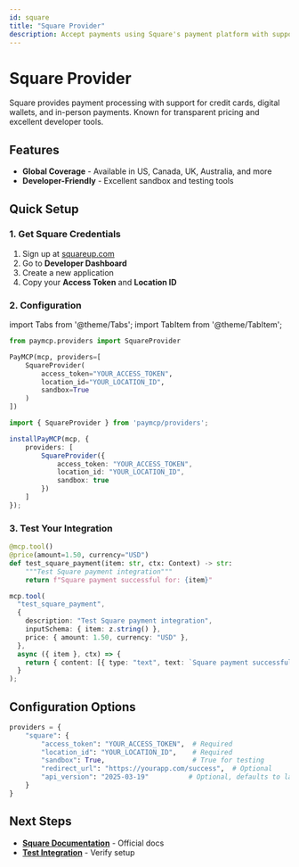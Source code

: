 ```yaml
---
id: square
title: "Square Provider"
description: Accept payments using Square's payment platform with support for cards and digital wallets
---
```


# Square Provider

Square provides payment processing with support for credit cards, digital wallets, and in-person payments. Known for transparent pricing and excellent developer tools.

## Features
- **Global Coverage** - Available in US, Canada, UK, Australia, and more
- **Developer-Friendly** - Excellent sandbox and testing tools


## Quick Setup

### 1. Get Square Credentials

1. Sign up at [squareup.com](https://squareup.com)
2. Go to **Developer Dashboard**
3. Create a new application
4. Copy your **Access Token** and **Location ID**

### 2. Configuration

import Tabs from '@theme/Tabs';
import TabItem from '@theme/TabItem';

<Tabs>
<TabItem value="python" label="Python">

```python
from paymcp.providers import SquareProvider

PayMCP(mcp, providers=[
    SquareProvider(
        access_token="YOUR_ACCESS_TOKEN",
        location_id="YOUR_LOCATION_ID",
        sandbox=True
    )
])
```

</TabItem>
<TabItem value="typescript" label="TypeScript">

```typescript
import { SquareProvider } from 'paymcp/providers';

installPayMCP(mcp, { 
    providers: [
        SquareProvider({
            access_token: "YOUR_ACCESS_TOKEN",
            location_id: "YOUR_LOCATION_ID",
            sandbox: true
        })
    ]
});
```

</TabItem>
</Tabs>

### 3. Test Your Integration

<Tabs>
<TabItem value="python" label="Python">

```python
@mcp.tool()
@price(amount=1.50, currency="USD")
def test_square_payment(item: str, ctx: Context) -> str:
    """Test Square payment integration"""
    return f"Square payment successful for: {item}"
```

</TabItem>
<TabItem value="typescript" label="TypeScript">

```typescript
mcp.tool(
  "test_square_payment",
  {
    description: "Test Square payment integration",
    inputSchema: { item: z.string() },
    price: { amount: 1.50, currency: "USD" },
  },
  async ({ item }, ctx) => {
    return { content: [{ type: "text", text: `Square payment successful for: ${item}` }] };
  }
);
```

</TabItem>
</Tabs>

## Configuration Options

```python
providers = {
    "square": {
        "access_token": "YOUR_ACCESS_TOKEN",  # Required
        "location_id": "YOUR_LOCATION_ID",    # Required
        "sandbox": True,                      # True for testing
        "redirect_url": "https://yourapp.com/success",  # Optional
        "api_version": "2025-03-19"          # Optional, defaults to latest
    }
}
```

## Next Steps

- **[Square Documentation](https://developer.squareup.com/)** - Official docs
- **[Test Integration](../quickstart#testing-your-integration)** - Verify setup
